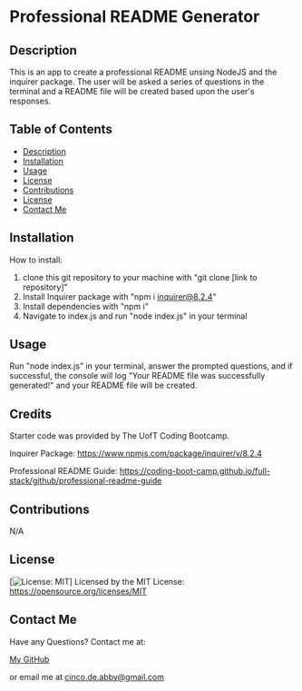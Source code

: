 
  # Professional README Generator

  ## Description

  This is an app to create a professional README unsing NodeJS and the inquirer package. The user will be asked a series of questions in the terminal and a README file will be created based upon the user's responses.

  ## Table of Contents
   - [Description](#description)
   - [Installation](#installation)
   - [Usage](#usage)
   - [License](#license)
   - [Contributions](#contributions)
   - [License](#license)
   - [Contact Me](#contact-me)

  ## Installation

  How to install: 
  1. clone this git repository to your machine with "git clone [link to repository]" 
  2. Install Inquirer package with "npm i inquirer@8.2.4" 
  3. Install dependencies with "npm i" 
  4. Navigate to index.js and run "node index.js" in your terminal

  ## Usage

  Run "node index.js" in your terminal, answer the prompted questions, and if successful, the console will log "Your README file was successfully generated!" and your README file will be created.

  ## Credits

  Starter code was provided by The UofT Coding Bootcamp. 

  Inquirer Package: https://www.npmjs.com/package/inquirer/v/8.2.4 

  Professional README Guide:  https://coding-boot-camp.github.io/full-stack/github/professional-readme-guide

  ## Contributions

  N/A

  ## License

  [![License: MIT](https://img.shields.io/badge/License-MIT-yellow.svg)] Licensed by the MIT License: https://opensource.org/licenses/MIT

  ## Contact Me
  Have any Questions? Contact me at:

  [My GitHub](https://github.com/abi-gail17)

  or email me at cinco.de.abby@gmail.com

